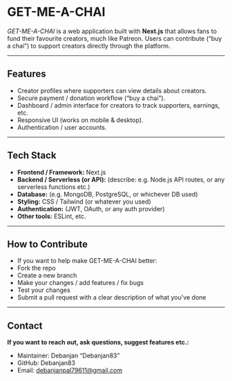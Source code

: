 # GET-ME-A-CHAI

*GET-ME-A-CHAI* is a web application built with **Next.js** that allows fans to fund their favourite creators, much like Patreon. Users can contribute (“buy a chai”) to support creators directly through the platform.

---

## Features

- Creator profiles where supporters can view details about creators.  
- Secure payment / donation workflow (“buy a chai”).  
- Dashboard / admin interface for creators to track supporters, earnings, etc.  
- Responsive UI (works on mobile & desktop).  
- Authentication / user accounts.  

---

## Tech Stack

- **Frontend / Framework:** Next.js  
- **Backend / Serverless (or API):** (describe: e.g. Node.js API routes, or any serverless functions etc.)  
- **Database:** (e.g. MongoDB, PostgreSQL, or whichever DB used)  
- **Styling:** CSS / Tailwind (or whatever you used)  
- **Authentication:** (JWT, OAuth, or any auth provider)  
- **Other tools:** ESLint, etc.  

---

## How to Contribute

- If you want to help make GET-ME-A-CHAI better:
- Fork the repo
- Create a new branch
- Make your changes / add features / fix bugs
- Test your changes
- Submit a pull request with a clear description of what you've done

---

## Contact

**If you want to reach out, ask questions, suggest features etc.:**

- Maintainer: Debanjan “Debanjan83”
- GitHub: Debanjan83
- Email: debanjanpal79611@gmail.com
